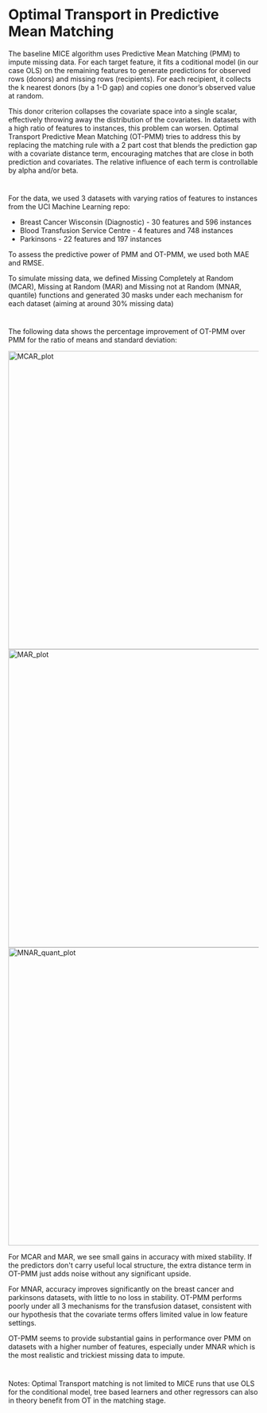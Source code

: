 # Optimal Transport in Predictive Mean Matching

The baseline MICE algorithm uses Predictive Mean Matching (PMM) to impute missing data. For each target feature, it fits a coditional model (in our case OLS) on the remaining features to generate predictions for observed rows (donors) and missing rows (recipients). For each recipient, it collects the k nearest donors (by a 1-D gap) and copies one donor’s observed value at random.

This donor criterion collapses the covariate space into a single scalar, effectively throwing away the distribution of the covariates. In datasets with a high ratio of features to instances, this problem can worsen. Optimal Transport Predictive Mean Matching (OT-PMM) tries to address this by replacing the matching rule with a 2 part cost that blends the prediction gap with a covariate distance term, encouraging matches that are close in both prediction and covariates. The relative influence of each term is controllable by alpha and/or beta.

# 

For the data, we used 3 datasets with varying ratios of features to instances from the UCI Machine Learning repo:
- Breast Cancer Wisconsin (Diagnostic) - 30 features and 596 instances
- Blood Transfusion Service Centre - 4 features and 748 instances
- Parkinsons - 22 features and 197 instances

To assess the predictive power of PMM and OT-PMM, we used both MAE and RMSE.

To simulate missing data, we defined Missing Completely at Random (MCAR), Missing at Random (MAR) and Missing not at Random (MNAR, quantile) functions and generated 30 masks under each mechanism for each dataset (aiming at around 30% missing data)

#

 The following data shows the percentage improvement of OT-PMM over PMM for the ratio of means and standard deviation:
 
 <img width="699" height="600" alt="MCAR_plot" src="https://github.com/user-attachments/assets/2d0a8550-262e-45c7-8139-f6c998d518c8" />

 <img width="699" height="600" alt="MAR_plot" src="https://github.com/user-attachments/assets/45ba9831-aaa8-408b-aaa5-25cf23644085" />

 <img width="699" height="600" alt="MNAR_quant_plot" src="https://github.com/user-attachments/assets/cf5a06a8-e5bc-4fe2-a031-6d718db803c6" />

For MCAR and MAR, we see small gains in accuracy with mixed stability. If the predictors don't carry useful local structure, the extra distance term in OT-PMM just adds noise without any significant upside.

For MNAR, accuracy improves significantly on the breast cancer and parkinsons datasets, with little to no loss in stability. OT-PMM performs poorly under all 3 mechanisms for the transfusion dataset, consistent with our hypothesis that the covariate terms offers limited value in low feature settings. 

OT-PMM seems to provide substantial gains in performance over PMM on datasets with a higher number of features, especially under MNAR which is the most realistic and trickiest missing data to impute.

# 

Notes:
Optimal Transport matching is not limited to MICE runs that use OLS for the conditional model, tree based learners and other regressors can also in theory benefit from OT in the matching stage.
